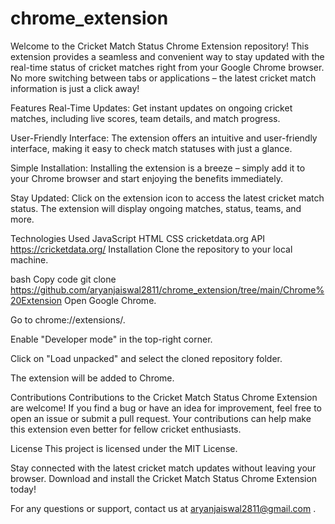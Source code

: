 # chrome_extension
Welcome to the Cricket Match Status Chrome Extension repository! This extension provides a seamless and convenient way to stay updated with the real-time status of cricket matches right from your Google Chrome browser. No more switching between tabs or applications – the latest cricket match information is just a click away!

Features
Real-Time Updates: Get instant updates on ongoing cricket matches, including live scores, team details, and match progress.

User-Friendly Interface: The extension offers an intuitive and user-friendly interface, making it easy to check match statuses with just a glance.

Simple Installation: Installing the extension is a breeze – simply add it to your Chrome browser and start enjoying the benefits immediately.

Stay Updated: Click on the extension icon to access the latest cricket match status. The extension will display ongoing matches, status, teams, and more.

Technologies Used
JavaScript
HTML
CSS
cricketdata.org API <https://cricketdata.org/>
Installation
Clone the repository to your local machine.

bash
Copy code
git clone https://github.com/aryanjaiswal2811/chrome_extension/tree/main/Chrome%20Extension
Open Google Chrome.

Go to chrome://extensions/.

Enable "Developer mode" in the top-right corner.

Click on "Load unpacked" and select the cloned repository folder.

The extension will be added to Chrome.

Contributions
Contributions to the Cricket Match Status Chrome Extension are welcome! If you find a bug or have an idea for improvement, feel free to open an issue or submit a pull request. Your contributions can help make this extension even better for fellow cricket enthusiasts.

License
This project is licensed under the MIT License.

Stay connected with the latest cricket match updates without leaving your browser. Download and install the Cricket Match Status Chrome Extension today!

For any questions or support, contact us at aryanjaiswal2811@gmail.com . 
